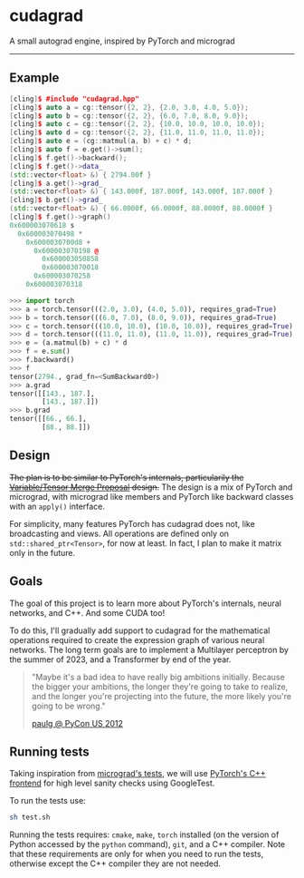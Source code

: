 # cudagrad

<it>A small autograd engine, inspired by PyTorch and micrograd</it>

---

## Example

```cpp
[cling]$ #include "cudagrad.hpp"
[cling]$ auto a = cg::tensor({2, 2}, {2.0, 3.0, 4.0, 5.0});
[cling]$ auto b = cg::tensor({2, 2}, {6.0, 7.0, 8.0, 9.0});
[cling]$ auto c = cg::tensor({2, 2}, {10.0, 10.0, 10.0, 10.0});
[cling]$ auto d = cg::tensor({2, 2}, {11.0, 11.0, 11.0, 11.0});
[cling]$ auto e = (cg::matmul(a, b) + c) * d;
[cling]$ auto f = e.get()->sum();
[cling]$ f.get()->backward();
[cling]$ f.get()->data_
(std::vector<float> &) { 2794.00f }
[cling]$ a.get()->grad_
(std::vector<float> &) { 143.000f, 187.000f, 143.000f, 187.000f }
[cling]$ b.get()->grad_
(std::vector<float> &) { 66.0000f, 66.0000f, 88.0000f, 88.0000f }
[cling]$ f.get()->graph()
0x600003070618 s
  0x600003070498 *
    0x6000030700d8 +
      0x600003070198 @
        0x600003050858
        0x600003070018
      0x600003070258
    0x600003070318
```

```py
>>> import torch
>>> a = torch.tensor(((2.0, 3.0), (4.0, 5.0)), requires_grad=True)
>>> b = torch.tensor(((6.0, 7.0), (8.0, 9.0)), requires_grad=True)
>>> c = torch.tensor(((10.0, 10.0), (10.0, 10.0)), requires_grad=True)
>>> d = torch.tensor(((11.0, 11.0), (11.0, 11.0)), requires_grad=True)
>>> e = (a.matmul(b) + c) * d
>>> f = e.sum()
>>> f.backward()
>>> f
tensor(2794., grad_fn=<SumBackward0>)
>>> a.grad
tensor([[143., 187.],
        [143., 187.]])
>>> b.grad
tensor([[66., 66.],
        [88., 88.]])
```

## Design

~~The plan is to be similar to PyTorch's internals, particularily the [Variable/Tensor Merge Proposal](https://github.com/pytorch/pytorch/issues/13638) design.~~ The design is a mix of PyTorch and micrograd, with micrograd like members and PyTorch like backward classes with an `apply()` interface.

For simplicity, many features PyTorch has cudagrad does not, like broadcasting and views. All operations are defined only on `std::shared_ptr<Tensor>`, for now at least. In fact, I plan to make it matrix only in the future.

## Goals

The goal of this project is to learn more about PyTorch's internals, neural networks, and C++. And some CUDA too!

To do this, I'll gradually add support to cudagrad for the mathematical operations required to create the expression graph of various neural networks. The long term goals are to implement a Multilayer perceptron by the summer of 2023, and a Transformer by end of the year.

> "Maybe it's a bad idea to have really big ambitions initially. Because the bigger your ambitions, the longer they're going to take to realize, and the longer you're projecting into the future, the more likely you're going to be wrong."
>
> [paulg @ PyCon US 2012](https://youtu.be/R9ITLdmfdLI?t=1927)

## Running tests

Taking inspiration from [micrograd's tests](https://github.com/karpathy/micrograd/blob/master/test/test_engine.py), we will use [PyTorch's C++ frontend](https://pytorch.org/cppdocs/frontend.html) for high level sanity checks using GoogleTest.

To run the tests use:

```sh
sh test.sh
```

Running the tests requires: `cmake`, `make`, `torch` installed (on the version of Python accessed by the `python` command), `git`, and a C++ compiler. Note that these requirements are only for when you need to run the tests, otherwise except the C++ compiler they are not needed.
